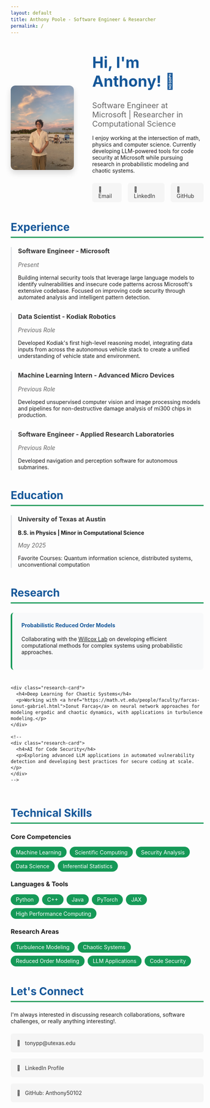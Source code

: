 ```yaml
---
layout: default
title: Anthony Poole - Software Engineer & Researcher
permalink: /
---
```


<style>
  /* Override Cayman theme's large header */
  .page-header {
    padding: 2rem 1rem !important;
    background-image: linear-gradient(120deg, #155799, #159957) !important;
  }
  
  .project-name {
    font-size: 2.25rem !important;
  }
  
  .project-tagline {
    font-size: 1.15rem !important;
    opacity: 0.9;
  }
  
  /* Main content styling */
  .main-content {
    max-width: 64rem;
    margin: 0 auto;
  }
  
  .hero-section {
    display: flex;
    align-items: center;
    gap: 3rem;
    margin-bottom: 3rem;
    padding-top: 2rem;
  }
  
  .profile-image {
    width: 220px;
    height: 220px;
    border-radius: 12px;
    object-fit: cover;
    box-shadow: 0 8px 16px rgba(0, 0, 0, 0.15);
    transition: transform 0.3s ease;
  }
  
  .profile-image:hover {
    transform: translateY(-4px);
  }
  
  .hero-content h1 {
    margin-top: 0;
    font-size: 2.5rem;
    color: #155799;
  }
  
  .hero-content .subtitle {
    font-size: 1.25rem;
    color: #666;
    margin-bottom: 1rem;
  }
  
  .quick-links {
    display: flex;
    gap: 1rem;
    margin-top: 1.5rem;
  }
  
  .quick-links a {
    display: inline-flex;
    align-items: center;
    gap: 0.5rem;
    padding: 0.5rem 1rem;
    background-color: #f5f5f5;
    border-radius: 6px;
    text-decoration: none;
    color: #333;
    transition: all 0.3s ease;
  }
  
  .quick-links a:hover {
    background-color: #155799;
    color: white;
    transform: translateY(-2px);
  }
  
  .section {
    margin-bottom: 3rem;
  }
  
  .section h2 {
    color: #155799;
    border-bottom: 3px solid #159957;
    padding-bottom: 0.5rem;
    margin-bottom: 1.5rem;
    font-size: 1.75rem;
  }
  
  .experience-item, .education-item {
    margin-bottom: 2rem;
    padding-left: 1rem;
    border-left: 3px solid #e1e4e8;
  }
  
  .experience-item h3, .education-item h3 {
    margin-top: 0;
    color: #333;
  }
  
  .date {
    color: #666;
    font-style: italic;
    font-size: 0.95rem;
  }
  
  .tags {
    display: flex;
    flex-wrap: wrap;
    gap: 0.5rem;
    margin-top: 1rem;
  }
  
  .tag {
    background-color: #159957;
    color: white;
    padding: 0.35rem 0.85rem;
    border-radius: 20px;
    font-size: 0.875rem;
    transition: all 0.3s ease;
  }
  
  .tag:hover {
    background-color: #155799;
    transform: scale(1.05);
  }
  
  .research-grid {
    display: grid;
    grid-template-columns: repeat(auto-fit, minmax(300px, 1fr));
    gap: 1.5rem;
    margin-top: 1.5rem;
  }
  
  .research-card {
    background-color: #f8f9fa;
    padding: 1.5rem;
    border-radius: 8px;
    border-left: 4px solid #159957;
  }
  
  .research-card h4 {
    margin-top: 0;
    color: #155799;
  }
  
  .contact-grid {
    display: grid;
    grid-template-columns: repeat(auto-fit, minmax(250px, 1fr));
    gap: 1rem;
    margin-top: 1.5rem;
  }
  
  .contact-item {
    display: flex;
    align-items: center;
    gap: 0.75rem;
    padding: 1rem;
    background-color: #f5f5f5;
    border-radius: 6px;
    text-decoration: none;
    color: #333;
    transition: all 0.3s ease;
  }
  
  .contact-item:hover {
    background-color: #e9ecef;
    transform: translateX(4px);
  }
  
  @media (max-width: 768px) {
    .hero-section {
      flex-direction: column;
      text-align: center;
    }
    
    .quick-links {
      justify-content: center;
      flex-wrap: wrap;
    }
    
    .hero-content h1 {
      font-size: 2rem;
    }
  }
</style>

<div class="hero-section">
  <img src="IMG_0572.jpeg" alt="Anthony Poole" class="profile-image">
  <div class="hero-content">
    <h1>Hi, I'm Anthony! 👋</h1>
    <p class="subtitle">Software Engineer at Microsoft | Researcher in Computational Science</p>
    <p>I enjoy working at the intersection of math, physics and computer science. Currently developing LLM-powered tools for code security at Microsoft while pursuing research in probabilistic modeling and chaotic systems.</p>
    <div class="quick-links">
      <a href="mailto:tonypp@utexas.edu">📧 Email</a>
      <a href="https://www.linkedin.com/in/anthony-poole-079548206/">🔗 LinkedIn</a>
      <a href="https://github.com/Anthony50102">🐙 GitHub</a>
    </div>
  </div>
</div>

<div class="section">
  <h2>Experience</h2>
  
  <div class="experience-item">
    <h3>Software Engineer - Microsoft</h3>
    <p class="date">Present</p>
    <p>Building internal security tools that leverage large language models to identify vulnerabilities and insecure code patterns across Microsoft's extensive codebase. Focused on improving code security through automated analysis and intelligent pattern detection.</p>
  </div>
  
  <div class="experience-item">
    <h3>Data Scientist - Kodiak Robotics</h3>
    <p class="date">Previous Role</p>
    <p>Developed Kodiak's first high-level reasoning model, integrating data inputs from across the autonomous vehicle stack to create a unified understanding of vehicle state and environment.</p>
  </div>

  <div class="experience-item">
    <h3>Machine Learning Intern - Advanced Micro Devices</h3>
    <p class="date">Previous Role</p>
    <p>Developed unsupervised computer vision and image processing models and pipelines for non-destructive damage analysis of mi300 chips in production.</p>
  </div>

  <div class="experience-item">
    <h3>Software Engineer - Applied Research Laboratories</h3>
    <p class="date">Previous Role</p>
    <p>Developed navigation and perception software for autonomous submarines.</p>
  </div>
</div>

<div class="section">
  <h2>Education</h2>
  
  <div class="education-item">
    <h3>University of Texas at Austin</h3>
    <p><strong>B.S. in Physics | Minor in Computational Science</strong></p>
    <p class="date">May 2025</p>
    <p>Favorite Courses: Quantum information science, distributed systems, unconventional computation</p>
  </div>
</div>

<div class="section">
  <h2>Research</h2>
  
  <div class="research-grid">
    <div class="research-card">
      <h4>Probabilistic Reduced Order Models</h4>
      <p>Collaborating with the <a href="https://kiwi.oden.utexas.edu">Willcox Lab</a> on developing efficient computational methods for complex systems using probabilistic approaches.</p>
    </div>
    
    <div class="research-card">
      <h4>Deep Learning for Chaotic Systems</h4>
      <p>Working with <a href="https://math.vt.edu/people/faculty/farcas-ionut-gabriel.html">Ionut Farcaș</a> on neural network approaches for modeling ergodic and chaotic dynamics, with applications in turbulence modeling.</p>
    </div>

    <!--
    <div class="research-card">
      <h4>AI for Code Security</h4>
      <p>Exploring advanced LLM applications in automated vulnerability detection and developing best practices for secure coding at scale.</p>
    </div>
    -->
  </div>
</div>

<div class="section">
  <h2>Technical Skills</h2>
  
  <h3>Core Competencies</h3>
  <div class="tags">
    <span class="tag">Machine Learning</span>
    <span class="tag">Scientific Computing</span>
    <span class="tag">Security Analysis</span>
    <span class="tag">Data Science</span>
    <span class="tag">Inferential Statistics</span>
  </div>
  
  <h3>Languages & Tools</h3>
  <div class="tags">
    <span class="tag">Python</span>
    <span class="tag">C++</span>
    <span class="tag">Java</span>
    <span class="tag">PyTorch</span>
    <span class="tag">JAX</span>
    <span class="tag">High Performance Computing</span>
  </div>
  
  <h3>Research Areas</h3>
  <div class="tags">
    <span class="tag">Turbulence Modeling</span>
    <span class="tag">Chaotic Systems</span>
    <span class="tag">Reduced Order Modeling</span>
    <span class="tag">LLM Applications</span>
    <span class="tag">Code Security</span>
  </div>
</div>

<div class="section">
  <h2>Let's Connect</h2>
  <p>I'm always interested in discussing research collaborations, software challenges, or really anything interesting!.</p>
  
  <div class="contact-grid">
    <a href="mailto:tonypp@utexas.edu" class="contact-item">
      <span>📧</span>
      <span>tonypp@utexas.edu</span>
    </a>
    <a href="https://www.linkedin.com/in/anthony-poole-079548206/" class="contact-item">
      <span>🔗</span>
      <span>LinkedIn Profile</span>
    </a>
    <a href="https://github.com/Anthony50102" class="contact-item">
      <span>🐙</span>
      <span>GitHub: Anthony50102</span>
    </a>
  </div>
</div>
